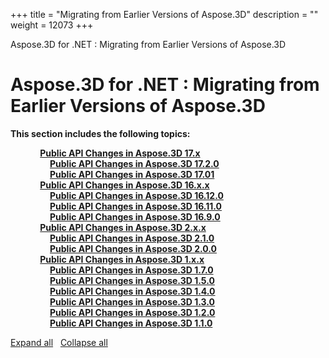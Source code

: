 +++
title = "Migrating from Earlier Versions of Aspose.3D" 
description = "" 
weight = 12073 
+++

Aspose.3D for .NET : Migrating from Earlier Versions of Aspose.3D  

# Aspose.3D for .NET : Migrating from Earlier Versions of Aspose.3D


**This section includes the following topics:**

&nbsp;&nbsp;&nbsp;&nbsp;&nbsp;&nbsp;&nbsp;&nbsp;&nbsp;&nbsp;&nbsp;&nbsp;[**Public API Changes in Aspose.3D 17.x**](https://docs2.aspose.com/3d/net/developerguide/knowledgebase/migratingfromearlierversionsofaspose3d/publicapichangesinaspose3d17x/)    
&nbsp;&nbsp;&nbsp;&nbsp;&nbsp;&nbsp;&nbsp;&nbsp;&nbsp;&nbsp;&nbsp;&nbsp;&nbsp;&nbsp;&nbsp;&nbsp;[**Public API Changes in Aspose.3D 17.2.0**](https://docs2.aspose.com/3d/net/developerguide/knowledgebase/migratingfromearlierversionsofaspose3d/publicapichangesinaspose3d17x/public+api+changes+in+aspose.3d+17.2.0)    
&nbsp;&nbsp;&nbsp;&nbsp;&nbsp;&nbsp;&nbsp;&nbsp;&nbsp;&nbsp;&nbsp;&nbsp;&nbsp;&nbsp;&nbsp;&nbsp;[**Public API Changes in Aspose.3D 17.01**](https://docs2.aspose.com/3d/net/developerguide/knowledgebase/migratingfromearlierversionsofaspose3d/publicapichangesinaspose3d17x/public+api+changes+in+aspose.3d+17.01)    
&nbsp;&nbsp;&nbsp;&nbsp;&nbsp;&nbsp;&nbsp;&nbsp;&nbsp;&nbsp;&nbsp;&nbsp;[**Public API Changes in Aspose.3D 16.x.x**](https://docs2.aspose.com/3d/net/developerguide/knowledgebase/migratingfromearlierversionsofaspose3d/publicapichangesinaspose3d16xx/)    
&nbsp;&nbsp;&nbsp;&nbsp;&nbsp;&nbsp;&nbsp;&nbsp;&nbsp;&nbsp;&nbsp;&nbsp;&nbsp;&nbsp;&nbsp;&nbsp;[**Public API Changes in Aspose.3D 16.12.0**](https://docs2.aspose.com/3d/net/developerguide/knowledgebase/migratingfromearlierversionsofaspose3d/publicapichangesinaspose3d16xx/public+api+changes+in+aspose.3d+16.12.0)    
&nbsp;&nbsp;&nbsp;&nbsp;&nbsp;&nbsp;&nbsp;&nbsp;&nbsp;&nbsp;&nbsp;&nbsp;&nbsp;&nbsp;&nbsp;&nbsp;[**Public API Changes in Aspose.3D 16.11.0**](https://docs2.aspose.com/3d/net/developerguide/knowledgebase/migratingfromearlierversionsofaspose3d/publicapichangesinaspose3d16xx/public+api+changes+in+aspose.3d+16.11.0)    
&nbsp;&nbsp;&nbsp;&nbsp;&nbsp;&nbsp;&nbsp;&nbsp;&nbsp;&nbsp;&nbsp;&nbsp;&nbsp;&nbsp;&nbsp;&nbsp;[**Public API Changes in Aspose.3D 16.9.0**](https://docs2.aspose.com/3d/net/developerguide/knowledgebase/migratingfromearlierversionsofaspose3d/publicapichangesinaspose3d16xx/public+api+changes+in+aspose.3d+16.9.0)    
&nbsp;&nbsp;&nbsp;&nbsp;&nbsp;&nbsp;&nbsp;&nbsp;&nbsp;&nbsp;&nbsp;&nbsp;[**Public API Changes in Aspose.3D 2.x.x**](https://docs2.aspose.com/3d/net/developerguide/knowledgebase/migratingfromearlierversionsofaspose3d/publicapichangesinaspose3d2xx/)    
&nbsp;&nbsp;&nbsp;&nbsp;&nbsp;&nbsp;&nbsp;&nbsp;&nbsp;&nbsp;&nbsp;&nbsp;&nbsp;&nbsp;&nbsp;&nbsp;[**Public API Changes in Aspose.3D 2.1.0**](https://docs2.aspose.com/3d/net/developerguide/knowledgebase/migratingfromearlierversionsofaspose3d/publicapichangesinaspose3d2xx/public+api+changes+in+aspose.3d+2.1.0)    
&nbsp;&nbsp;&nbsp;&nbsp;&nbsp;&nbsp;&nbsp;&nbsp;&nbsp;&nbsp;&nbsp;&nbsp;&nbsp;&nbsp;&nbsp;&nbsp;[**Public API Changes in Aspose.3D 2.0.0**](https://docs2.aspose.com/3d/net/developerguide/knowledgebase/migratingfromearlierversionsofaspose3d/publicapichangesinaspose3d2xx/public+api+changes+in+aspose.3d+2.0.0)    
&nbsp;&nbsp;&nbsp;&nbsp;&nbsp;&nbsp;&nbsp;&nbsp;&nbsp;&nbsp;&nbsp;&nbsp;[**Public API Changes in Aspose.3D 1.x.x**](https://docs2.aspose.com/3d/net/developerguide/knowledgebase/migratingfromearlierversionsofaspose3d/publicapichangesinaspose3d1xx/)    
&nbsp;&nbsp;&nbsp;&nbsp;&nbsp;&nbsp;&nbsp;&nbsp;&nbsp;&nbsp;&nbsp;&nbsp;&nbsp;&nbsp;&nbsp;&nbsp;[**Public API Changes in Aspose.3D 1.7.0**](https://docs2.aspose.com/3d/net/developerguide/knowledgebase/migratingfromearlierversionsofaspose3d/publicapichangesinaspose3d1xx/public+api+changes+in+aspose.3d+1.7.0)    
&nbsp;&nbsp;&nbsp;&nbsp;&nbsp;&nbsp;&nbsp;&nbsp;&nbsp;&nbsp;&nbsp;&nbsp;&nbsp;&nbsp;&nbsp;&nbsp;[**Public API Changes in Aspose.3D 1.5.0**](https://docs2.aspose.com/3d/net/developerguide/knowledgebase/migratingfromearlierversionsofaspose3d/publicapichangesinaspose3d1xx/public+api+changes+in+aspose.3d+1.5.0)    
&nbsp;&nbsp;&nbsp;&nbsp;&nbsp;&nbsp;&nbsp;&nbsp;&nbsp;&nbsp;&nbsp;&nbsp;&nbsp;&nbsp;&nbsp;&nbsp;[**Public API Changes in Aspose.3D 1.4.0**](https://docs2.aspose.com/3d/net/developerguide/knowledgebase/migratingfromearlierversionsofaspose3d/publicapichangesinaspose3d1xx/public+api+changes+in+aspose.3d+1.4.0)    
&nbsp;&nbsp;&nbsp;&nbsp;&nbsp;&nbsp;&nbsp;&nbsp;&nbsp;&nbsp;&nbsp;&nbsp;&nbsp;&nbsp;&nbsp;&nbsp;[**Public API Changes in Aspose.3D 1.3.0**](https://docs2.aspose.com/3d/net/developerguide/knowledgebase/migratingfromearlierversionsofaspose3d/publicapichangesinaspose3d1xx/public+api+changes+in+aspose.3d+1.3.0)    
&nbsp;&nbsp;&nbsp;&nbsp;&nbsp;&nbsp;&nbsp;&nbsp;&nbsp;&nbsp;&nbsp;&nbsp;&nbsp;&nbsp;&nbsp;&nbsp;[**Public API Changes in Aspose.3D 1.2.0**](https://docs2.aspose.com/3d/net/developerguide/knowledgebase/migratingfromearlierversionsofaspose3d/publicapichangesinaspose3d1xx/public+api+changes+in+aspose.3d+1.2.0)    
&nbsp;&nbsp;&nbsp;&nbsp;&nbsp;&nbsp;&nbsp;&nbsp;&nbsp;&nbsp;&nbsp;&nbsp;&nbsp;&nbsp;&nbsp;&nbsp;[**Public API Changes in Aspose.3D 1.1.0**](https://docs2.aspose.com/3d/net/developerguide/knowledgebase/migratingfromearlierversionsofaspose3d/publicapichangesinaspose3d1xx/public+api+changes+in+aspose.3d+1.1.0)    

[Expand all](#)   [Collapse all](#)

           

